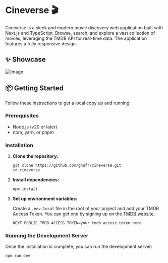 # Cineverse 🎬

Cineverse is a sleek and modern movie discovery web application built with Next.js and TypeScript. Browse, search, and explore a vast collection of movies, leveraging the TMDB API for real-time data. The application features a fully responsive design.

## ✨ Showcase

![Image](https://github.com/user-attachments/assets/5e6d70e9-e45c-4c30-ab10-9f167ce91fbc)

## 📦 Getting Started

Follow these instructions to get a local copy up and running.

### Prerequisites

- Node.js (v20 or later)
- npm, yarn, or pnpm

### Installation

1.  **Clone the repository:**

    ```bash
    git clone https://github.com/ghufr/cineverse.git
    cd cineverse
    ```

2.  **Install dependencies:**

    ```bash
    npm install
    ```

3.  **Set up environment variables:**

    Create a `.env.local` file in the root of your project and add your TMDB Access Token. You can get one by signing up on the [TMDB website](https://www.themoviedb.org/settings/api).

    ```.env.local
    NEXT_PUBLIC_TMDB_ACCESS_TOKEN=your_tmdb_access_token_here
    ```

### Running the Development Server

Once the installation is complete, you can run the development server:

```bash
npm run dev
```
